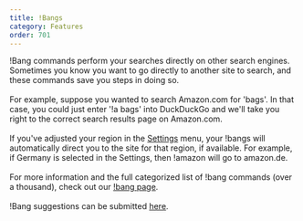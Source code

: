 ```yaml
---
title: !Bangs
category: Features
order: 701
---
```


<p>
    !Bang commands perform your searches directly on other search engines.
    Sometimes you know you want to go directly to another site to search, and
    these commands save you steps in doing so.<br /><br />
    For example, suppose you wanted to search Amazon.com for 'bags'. In that case,
    you could just enter '!a bags' into DuckDuckGo and we'll take you right to the
    correct search results page on Amazon.com.<br /><br />
    If you've adjusted your region in the
    <a href="https://duckduckgo.com/settings">Settings</a> menu, your !bangs will
    automatically direct you to the site for that region, if available. For
    example, if Germany is selected in the Settings, then !amazon will go to
    amazon.de.<br /><br />
    For more information and the full categorized list of !bang commands (over a
    thousand), check out our
    <a href="https://duckduckgo.com/bang.html">!bang page</a>.<br /><br />
    !Bang suggestions can be submitted
    <a href="https://duckduckgo.com/newbang.html">here</a>.
</p>